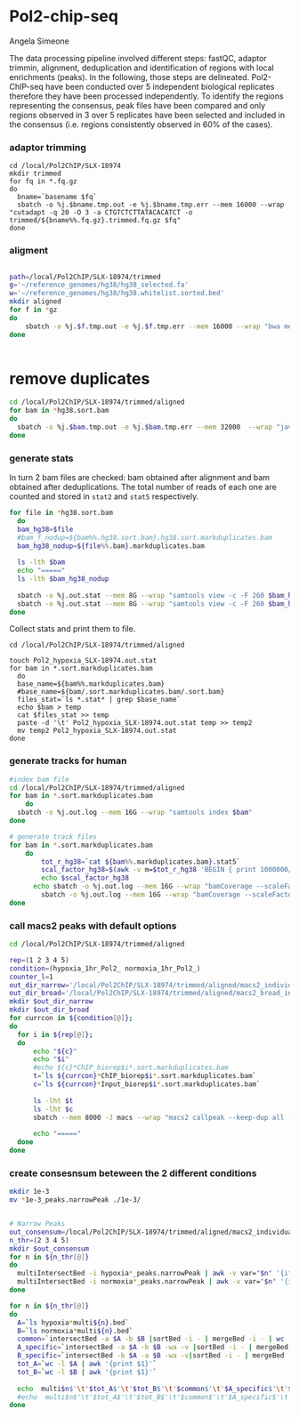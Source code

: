 Pol2-chip-seq
================
Angela Simeone

The data processing pipeline involved different steps: fastQC, adaptor trimmin, alignment, deduplication and identification of regions with local enrichments (peaks). In the following, those steps are delineated. Pol2-ChIP-seq have been conducted over 5 independent biological replicates therefore they have been processed independently. To identify the regions representing the consensus, peak files have been compared and only regions observed in 3 over 5 replicates have been selected and included in the consensus (i.e. regions consistently observed in 60% of the cases).

### adaptor trimming

``` bah
cd /local/Pol2ChIP/SLX-18974
mkdir trimmed
for fq in *.fq.gz
do
  bname=`basename $fq`
  sbatch -o %j.$bname.tmp.out -e %j.$bname.tmp.err --mem 16000 --wrap "cutadapt -q 20 -O 3 -a CTGTCTCTTATACACATCT -o trimmed/${bname%%.fq.gz}.trimmed.fq.gz $fq"
done
```

### aligment

``` bash

path=/local/Pol2ChIP/SLX-18974/trimmed
g='~/reference_genomes/hg38/hg38_selected.fa'
w='~/reference_genomes/hg38/hg38.whitelist.sorted.bed'
mkdir aligned
for f in *gz
do
    sbatch -o %j.$f.tmp.out -e %j.$f.tmp.err --mem 16000 --wrap "bwa mem -M $g $f | samtools view -S -u -F2304 -q 10 -L $w - | samtools sort -@ 8 - > $path/aligned/${f%%.trimmed.fq.gz}.hg38.sort.bam"
done
  
```

remove duplicates
=================

``` bash
cd /local/Pol2ChIP/SLX-18974/trimmed/aligned
for bam in *hg38.sort.bam
do
  sbatch -o %j.$bam.tmp.out -e %j.$bam.tmp.err --mem 32000  --wrap "java -Xmx7g -jar ~/applications/picard-2.20.3.jar MarkDuplicates INPUT=$bam OUTPUT=${bam%%.bam}.markduplicates.bam REMOVE_DUPLICATES=true  AS=true METRICS_FILE=${bam%%.bam}.markduplicates_metrics.txt"
done
```

### generate stats

In turn 2 bam files are checked: bam obtained after alignment and bam obtained after deduplications. The total number of reads of each one are counted and stored in `stat2` and `stat5` respectively.

``` bash
for file in *hg38.sort.bam
  do
  bam_hg38=$file
  #bam_f_nodup=${bam%%.hg38.sort.bam}.hg38.sort.markduplicates.bam
  bam_hg38_nodup=${file%%.bam}.markduplicates.bam
  
  ls -lth $bam
  echo "====="
  ls -lth $bam_hg38_nodup
  
  sbatch -o %j.out.stat --mem 8G --wrap "samtools view -c -F 260 $bam_hg38 >  ${file%%.bam}.stat2"
  sbatch -o %j.out.stat --mem 8G --wrap "samtools view -c -F 260 $bam_hg38_nodup >  ${file%%.bam}.stat5"
done
```

Collect stats and print them to file.

``` batch
cd /local/Pol2ChIP/SLX-18974/trimmed/aligned

touch Pol2_hypoxia_SLX-18974.out.stat
for bam in *.sort.markduplicates.bam
  do
  base_name=${bam%%.markduplicates.bam}
  #base_name=${bam/.sort.markduplicates.bam/.sort.bam}
  files_stat=`ls *.stat* | grep $base_name`
  echo $bam > temp
  cat $files_stat >> temp
  paste -d '\t' Pol2_hypoxia_SLX-18974.out.stat temp >> temp2
  mv temp2 Pol2_hypoxia_SLX-18974.out.stat
done
```

### generate tracks for human

``` bash
#index bam file
cd /local/Pol2ChIP/SLX-18974/trimmed/aligned
for bam in *.sort.markduplicates.bam
    do
  sbatch -o %j.out.log --mem 16G --wrap "samtools index $bam"
done

# generate track files 
for bam in *.sort.markduplicates.bam
    do
        tot_r_hg38=`cat ${bam%%.markduplicates.bam}.stat5`
        scal_factor_hg38=$(awk -v m=$tot_r_hg38 'BEGIN { print 1000000/m }')
        echo $scal_factor_hg38
      echo sbatch -o %j.out.log --mem 16G --wrap "bamCoverage --scaleFactor $scal_factor_hg38 -bs 10 -b $bam -of \"bigwig\" -o ${bam%%.markduplicates.bam}.w10.rpm.bw"
        sbatch -o %j.out.log --mem 16G --wrap "bamCoverage --scaleFactor $scal_factor_hg38 -bs 10 -b $bam -of \"bigwig\" -o ${bam%%.markduplicates.bam}.w10.rpm.bw"
done
```

### call macs2 peaks with default options

``` bash
cd /local/Pol2ChIP/SLX-18974/trimmed/aligned

rep=(1 2 3 4 5)
condition=(hypoxia_1hr_Pol2_ normoxia_1hr_Pol2_)
counter_l=1
out_dir_narrow='/local/Pol2ChIP/SLX-18974/trimmed/aligned/macs2_individual_rep'
out_dir_broad='/local/Pol2ChIP/SLX-18974/trimmed/aligned/macs2_broad_individual_rep'
mkdir $out_dir_narrow
mkdir $out_dir_broad
for currcon in ${condition[@]};
do
  for i in ${rep[@]}; 
  do
      echo "${c}"
      echo "$i"
      #echo ${c}*ChIP_biorep$i*.sort.markduplicates.bam
      t=`ls ${currcon}*ChIP_biorep$i*.sort.markduplicates.bam`
      c=`ls ${currcon}*Input_biorep$i*.sort.markduplicates.bam`
      
      ls -lht $t
      ls -lht $c
      sbatch --mem 8000 -J macs --wrap "macs2 callpeak --keep-dup all -t $t -c $c -n $out_dir_narrow/${currcon}_ChIP_biorep${i}" # human is default
     
      echo "====="
  done    
done
```

### create consesnsum beteween the 2 different conditions

``` bash
mkdir 1e-3
mv *1e-3_peaks.narrowPeak ./1e-3/


# Narrow Peaks
out_consensum=/local/Pol2ChIP/SLX-18974/trimmed/aligned/macs2_individual_rep/consensus_narrow_peaks
n_thr=(2 3 4 5)
mkdir $out_consensum
for n in ${n_thr[@]}
do
  multiIntersectBed -i hypoxia*_peaks.narrowPeak | awk -v var="$n" '{if($4>=var) print $0}' | sortBed -i - | mergeBed -i - > $out_consensum/hypoxia.multi$n.bed
  multiIntersectBed -i normoxia*_peaks.narrowPeak | awk -v var="$n" '{if($4>=var) print $0}' | sortBed -i - | mergeBed -i - > $out_consensum/normoxia.multi$n.bed
done

for n in ${n_thr[@]}
do
  A=`ls hypoxia*multi${n}.bed`
  B=`ls normoxia*multi${n}.bed`
  common=`intersectBed -a $A -b $B |sortBed -i - | mergeBed -i - | wc -l`
  A_specific=`intersectBed -a $A -b $B -wa -v |sortBed -i - | mergeBed -i - | wc -l`
  B_specific=`intersectBed -b $A -a $B -wa -v|sortBed -i - | mergeBed -i -  | wc -l`
  tot_A=`wc -l $A | awk '{print $1}'`
  tot_B=`wc -l $B | awk '{print $1}'`
  
  echo  multi$n$'\t'$tot_A$'\t'$tot_B$'\t'$common$'\t'$A_specific$'\t'$B_specific
  #echo  multi$n$'\t'$tot_A$'\t'$tot_B$'\t'$common$'\t'$A_specific$'\t'$B_specific >> stats_consensus_peaks.txt
done
```
